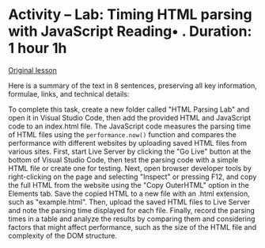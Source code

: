# Activity – Lab: Timing HTML parsing with JavaScript Reading• . Duration: 1 hour 1h

[Original lesson](https://www.coursera.org/learn/uol-web-development/supplement/rTSiM/activity-lab-timing-html-parsing-with-javascript)

Here is a summary of the text in 8 sentences, preserving all key information, formulae, links, and technical details:

To complete this task, create a new folder called "HTML Parsing Lab" and open it in Visual Studio Code, then add the provided HTML and JavaScript code to an index.html file. The JavaScript code measures the parsing time of HTML files using the `performance.now()` function and compares the performance with different websites by uploading saved HTML files from various sites. First, start Live Server by clicking the "Go Live" button at the bottom of Visual Studio Code, then test the parsing code with a simple HTML file or create one for testing. Next, open browser developer tools by right-clicking on the page and selecting "Inspect" or pressing F12, and copy the full HTML from the website using the "Copy OuterHTML" option in the Elements tab. Save the copied HTML to a new file with an .html extension, such as "example.html". Then, upload the saved HTML files to Live Server and note the parsing time displayed for each file. Finally, record the parsing times in a table and analyze the results by comparing them and considering factors that might affect performance, such as the size of the HTML file and complexity of the DOM structure.

